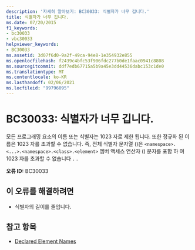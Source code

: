 ```yaml
---
description: '자세히 알아보기: BC30033: 식별자가 너무 깁니다.'
title: 식별자가 너무 깁니다.
ms.date: 07/20/2015
f1_keywords:
- bc30033
- vbc30033
helpviewer_keywords:
- BC30033
ms.assetid: 3d07f6d0-9a2f-49ca-94e8-1e354932e855
ms.openlocfilehash: f2439c4bfc53f906fdc277b0de1faac0941c8808
ms.sourcegitcommit: ddf7edb67715a5b9a45e3dd44536dabc153c1de0
ms.translationtype: MT
ms.contentlocale: ko-KR
ms.lasthandoff: 02/06/2021
ms.locfileid: "99796095"
---
```

# <a name="bc30033-identifier-is-too-long"></a>BC30033: 식별자가 너무 깁니다.

모든 프로그래밍 요소의 이름 또는 식별자는 1023 자로 제한 됩니다. 또한 정규화 된 이름은 1023 자를 초과할 수 없습니다. 즉, 전체 식별자 문자열 ()은 `<namespace>.<...>.<namespace>.<class>.<element>` 멤버 액세스 연산자 () 문자를 포함 하 여 1023 자를 초과할 수 없습니다 `.` .

 **오류 ID:** BC30033

## <a name="to-correct-this-error"></a>이 오류를 해결하려면

- 식별자의 길이를 줄입니다.

## <a name="see-also"></a>참고 항목

- [Declared Element Names](../../programming-guide/language-features/declared-elements/declared-element-names.md)
